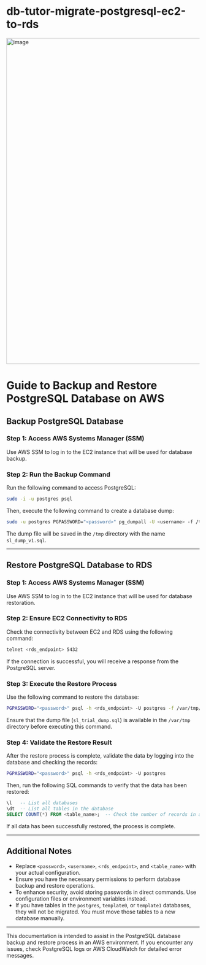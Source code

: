 # db-tutor-migrate-postgresql-ec2-to-rds


<img width="850" alt="image" src="https://github.com/user-attachments/assets/5b994348-e5bd-4763-b821-f1f95c914633" />


# Guide to Backup and Restore PostgreSQL Database on AWS

## Backup PostgreSQL Database

### Step 1: Access AWS Systems Manager (SSM)
Use AWS SSM to log in to the EC2 instance that will be used for database backup.

### Step 2: Run the Backup Command
Run the following command to access PostgreSQL:
```sh
sudo -i -u postgres psql
```
Then, execute the following command to create a database dump:
```sh
sudo -u postgres PGPASSWORD="<password>" pg_dumpall -U <username> -f /tmp/dump.sql
```
The dump file will be saved in the `/tmp` directory with the name `sl_dump_v1.sql`.

---

## Restore PostgreSQL Database to RDS

### Step 1: Access AWS Systems Manager (SSM)
Use AWS SSM to log in to the EC2 instance that will be used for database restoration.

### Step 2: Ensure EC2 Connectivity to RDS
Check the connectivity between EC2 and RDS using the following command:
```sh
telnet <rds_endpoint> 5432
```
If the connection is successful, you will receive a response from the PostgreSQL server.

### Step 3: Execute the Restore Process
Use the following command to restore the database:
```sh
PGPASSWORD="<password>" psql -h <rds_endpoint> -U postgres -f /var/tmp/dump.sql
```
Ensure that the dump file (`sl_trial_dump.sql`) is available in the `/var/tmp` directory before executing this command.

### Step 4: Validate the Restore Result
After the restore process is complete, validate the data by logging into the database and checking the records:
```sh
PGPASSWORD="<password>" psql -h <rds_endpoint> -U postgres
```
Then, run the following SQL commands to verify that the data has been restored:
```sql
\l   -- List all databases
\dt  -- List all tables in the database
SELECT COUNT(*) FROM <table_name>;  -- Check the number of records in a table
```

If all data has been successfully restored, the process is complete.

---

## Additional Notes
- Replace `<password>`, `<username>`, `<rds_endpoint>`, and `<table_name>` with your actual configuration.
- Ensure you have the necessary permissions to perform database backup and restore operations.
- To enhance security, avoid storing passwords in direct commands. Use configuration files or environment variables instead.
- If you have tables in the `postgres`, `template0`, or `template1` databases, they will not be migrated. You must move those tables to a new database manually.

---

This documentation is intended to assist in the PostgreSQL database backup and restore process in an AWS environment. If you encounter any issues, check PostgreSQL logs or AWS CloudWatch for detailed error messages.

